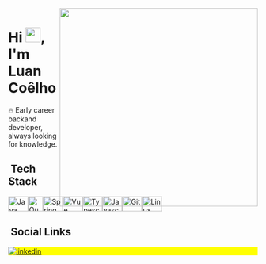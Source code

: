 <img align="right" height="400em" src="https://raw.githubusercontent.com/gist/luan-coelho/91fb64fd3ed168d27f5f0d49d8a66c9c/raw/be9d791d49b864c697ac6060d4b97a36a6f52008/githubcard.svg"/>
<h1 align="left">Hi <img src="https://raw.githubusercontent.com/kaueMarques/kaueMarques/master/hi.gif" width="30px">, I'm Luan Coêlho</h1>

🔥 Early career backand developer, always looking for knowledge.

## &nbsp;Tech Stack

<div style ="display: flex;">
  <img src="https://cdn.jsdelivr.net/gh/devicons/devicon/icons/java/java-plain.svg" alt="Java" height="30" width="40"/>
  <img src="https://miro.medium.com/v2/resize:fit:512/1*CTuO-w7wiq_yhLh9plnkCw.png" alt="Quarkus" height="30" width="30"/>
  <img src="https://cdn.jsdelivr.net/gh/devicons/devicon/icons/spring/spring-original.svg" alt="Spring" height="30" width="40"/>
  <img src="https://cdn.jsdelivr.net/gh/devicons/devicon/icons/vuejs/vuejs-original.svg" alt="Vue" height="30" width="40"/>
  <img src="https://cdn.jsdelivr.net/gh/devicons/devicon/icons/typescript/typescript-original.svg" alt="Typescript" height="30" width="40" />
  <img src="https://cdn.jsdelivr.net/gh/devicons/devicon/icons/javascript/javascript-original.svg" alt="Javascript" height="30" width="40" />
  <img src="https://cdn.jsdelivr.net/gh/devicons/devicon/icons/git/git-original.svg" alt="Git" height="30" width="40"/>
  <img src="https://cdn.jsdelivr.net/gh/devicons/devicon/icons/linux/linux-original.svg" alt="Linux" height="30" width="40"/>
</div>
  
## &nbsp;Social Links

<p align="left" style="background:yellow">
<a href="https://www.linkedin.com/in/coelho-luan" target="_blank">
  <img align="center" src="https://img.shields.io/badge/LinkedIn-0077B5?style=for-the-badge&logo=linkedin&logoColor=white" alt="linkedin"/>
</a>
</p>
